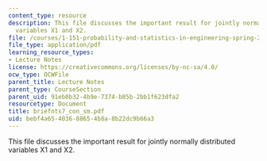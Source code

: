 ```yaml
---
content_type: resource
description: This file discusses the important result for jointly normally distributed
  variables X1 and X2.
file: /courses/1-151-probability-and-statistics-in-engineering-spring-2005/bebf4a65403688654b8a8b22dc9b66a3_briefnts7_con_sm.pdf
file_type: application/pdf
learning_resource_types:
- Lecture Notes
license: https://creativecommons.org/licenses/by-nc-sa/4.0/
ocw_type: OCWFile
parent_title: Lecture Notes
parent_type: CourseSection
parent_uid: 91eb0b32-4b9e-7374-b85b-2bb1f623dfa2
resourcetype: Document
title: briefnts7_con_sm.pdf
uid: bebf4a65-4036-8865-4b8a-8b22dc9b66a3
---
```

This file discusses the important result for jointly normally distributed variables X1 and X2.